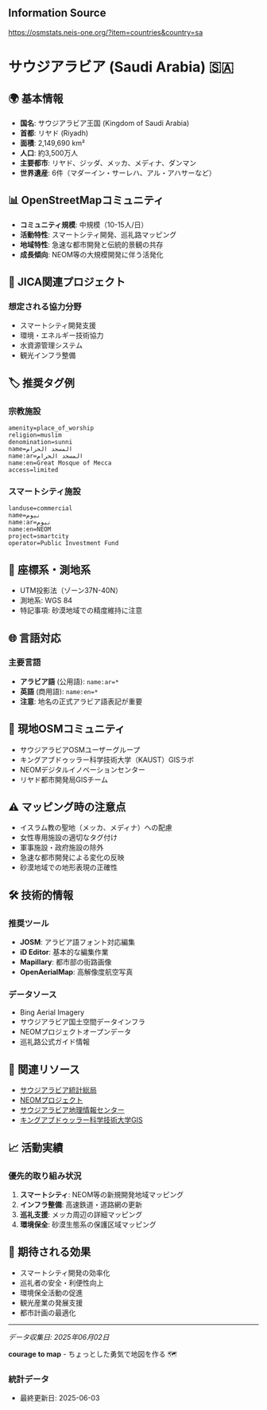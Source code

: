 ## Information Source
https://osmstats.neis-one.org/?item=countries&country=sa

# サウジアラビア (Saudi Arabia) 🇸🇦

## 🌍 基本情報
- **国名**: サウジアラビア王国 (Kingdom of Saudi Arabia)
- **首都**: リヤド (Riyadh)
- **面積**: 2,149,690 km²
- **人口**: 約3,500万人
- **主要都市**: リヤド、ジッダ、メッカ、メディナ、ダンマン
- **世界遺産**: 6件（マダーイン・サーレハ、アル・アハサーなど）

## 📊 OpenStreetMapコミュニティ
- **コミュニティ規模**: 中規模（10-15人/日）
- **活動特性**: スマートシティ開発、巡礼路マッピング
- **地域特性**: 急速な都市開発と伝統的景観の共存
- **成長傾向**: NEOM等の大規模開発に伴う活発化

## 🤝 JICA関連プロジェクト
### 想定される協力分野
- スマートシティ開発支援
- 環境・エネルギー技術協力
- 水資源管理システム
- 観光インフラ整備

## 🏷️ 推奨タグ例
### 宗教施設
```
amenity=place_of_worship
religion=muslim
denomination=sunni
name=المسجد الحرام
name:ar=المسجد الحرام
name:en=Great Mosque of Mecca
access=limited
```

### スマートシティ施設
```
landuse=commercial
name=نيوم
name:ar=نيوم
name:en=NEOM
project=smartcity
operator=Public Investment Fund
```

## 📍 座標系・測地系
- UTM投影法（ゾーン37N-40N）
- 測地系: WGS 84
- 特記事項: 砂漠地域での精度維持に注意

## 🌐 言語対応
### 主要言語
- **アラビア語** (公用語): `name:ar=*`
- **英語** (商用語): `name:en=*`
- **注意**: 地名の正式アラビア語表記が重要

## 🤲 現地OSMコミュニティ
- サウジアラビアOSMユーザーグループ
- キングアブドゥッラー科学技術大学（KAUST）GISラボ
- NEOMデジタルイノベーションセンター
- リヤド都市開発局GISチーム

## ⚠️ マッピング時の注意点
- イスラム教の聖地（メッカ、メディナ）への配慮
- 女性専用施設の適切なタグ付け
- 軍事施設・政府施設の除外
- 急速な都市開発による変化の反映
- 砂漠地域での地形表現の正確性

## 🛠️ 技術的情報
### 推奨ツール
- **JOSM**: アラビア語フォント対応編集
- **iD Editor**: 基本的な編集作業
- **Mapillary**: 都市部の街路画像
- **OpenAerialMap**: 高解像度航空写真

### データソース
- Bing Aerial Imagery
- サウジアラビア国土空間データインフラ
- NEOMプロジェクトオープンデータ
- 巡礼路公式ガイド情報

## 🔗 関連リソース
- [サウジアラビア統計総局](https://www.stats.gov.sa/)
- [NEOMプロジェクト](https://www.neom.com/)
- [サウジアラビア地理情報センター](https://www.gcs.gov.sa/)
- [キングアブドゥッラー科学技術大学GIS](https://gis.kaust.edu.sa/)

## 📈 活動実績
### 優先的取り組み状況
1. **スマートシティ**: NEOM等の新規開発地域マッピング
2. **インフラ整備**: 高速鉄道・道路網の更新
3. **巡礼支援**: メッカ周辺の詳細マッピング
4. **環境保全**: 砂漠生態系の保護区域マッピング

## 🌟 期待される効果
- スマートシティ開発の効率化
- 巡礼者の安全・利便性向上
- 環境保全活動の促進
- 観光産業の発展支援
- 都市計画の最適化

---

*データ収集日: 2025年06月02日*

**courage to map** - ちょっとした勇気で地図を作る 🗺️

### 統計データ
- 最終更新日: 2025-06-03
